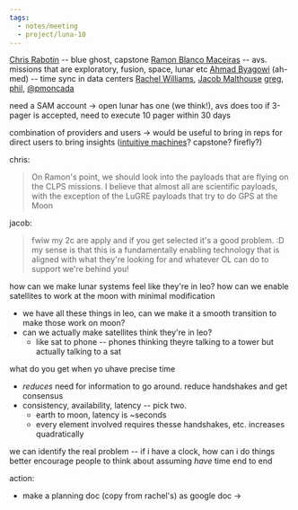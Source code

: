 ```yaml
---
tags:
  - notes/meeting
  - project/luna-10
---
```


[Chris Rabotin](Chris%20Rabotin.md) -- blue ghost, capstone
[Ramon Blanco Maceiras](Ramon%20Blanco%20Maceiras.md) -- avs. missions that are exploratory, fusion, space, lunar etc
[Ahmad Byagowi](Ahmad%20Byagowi.md) (ah-med) -- time sync in data centers
[Rachel Williams](Rachel%20Williams.md), [Jacob Malthouse](Jacob%20Malthouse.md) 
[greg](@gregsearch.md), [phil](@philiplinden.md), [@pmoncada](@pmoncada.md) 

need a SAM account → open lunar has one (we think!), avs does too
if 3-pager is accepted, need to execute 10 pager within 30 days

combination of providers and users -> would be useful to bring in reps for direct users to bring insights ([intuitive machines](Intuitive%20Machines.md)? capstone? firefly?)

chris:
> On Ramon's point, we should look into the payloads that are flying on the CLPS missions. I believe that almost all are scientific payloads, with the exception of the LuGRE payloads that try to do GPS at the Moon

jacob:
> fwiw my 2c are apply and if you get selected it's a good problem. :D my sense is that this is a fundamentally enabling technology that is aligned with what they're looking for and whatever OL can do to support we're behind you!


how can we make lunar systems feel like they're in leo? how can we enable satellites to work at the moon with minimal modification
- we have all these things in leo, can we make it a smooth transition to make those work on moon?
- can we actually make satellites think they're in leo?
	- like sat to phone -- phones thinking theyre talking to a tower but actually talking to a sat

what do you get when yo uhave precise time
- _reduces_ need for information to go around. reduce handshakes and get consensus 
- consistency, availability, latency -- pick two.
	- earth to moon, latency is ~seconds
	- every element involved requires thesse handshakes, etc. increases quadratically

we can identify the real problem -- if i have a clock, how can i do things better
encourage people to think about assuming _have_ time end to end

action: 
- make a planning doc (copy from rachel's) as google doc → 